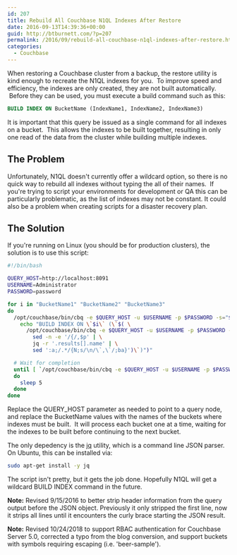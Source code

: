 ```yaml
---
id: 207
title: Rebuild All Couchbase N1QL Indexes After Restore
date: 2016-09-13T14:39:36+00:00
guid: http://btburnett.com/?p=207
permalink: /2016/09/rebuild-all-couchbase-n1ql-indexes-after-restore.html
categories:
  - Couchbase
---
```

When restoring a Couchbase cluster from a backup, the restore utility is kind enough to recreate the N1QL indexes for you.  To improve speed and efficiency, the indexes are only created, they are not built automatically.  Before they can be used, you must execute a build command such as this:

```sql
BUILD INDEX ON BucketName (IndexName1, IndexName2, IndexName3)
```

It is important that this query be issued as a single command for all indexes on a bucket.  This allows the indexes to be built together, resulting in only one read of the data from the cluster while building multiple indexes.

## The Problem

Unfortunately, N1QL doesn't currently offer a wildcard option, so there is no quick way to rebuild all indexes without typing the all of their names.  If you're trying to script your environments for development or QA this can be particularly problematic, as the list of indexes may not be constant. It could also be a problem when creating scripts for a disaster recovery plan.

## The Solution

If you're running on Linux (you should be for production clusters), the solution is to use this script:

```sh
#!/bin/bash

QUERY_HOST=http://localhost:8091
USERNAME=Administrator
PASSWORD=password

for i in "BucketName1" "BucketName2" "BucketName3"
do
  /opt/couchbase/bin/cbq -e $QUERY_HOST -u $USERNAME -p $PASSWORD -s="$( \
    echo "BUILD INDEX ON \`$i\` (\`$( \
      /opt/couchbase/bin/cbq -e $QUERY_HOST -u $USERNAME -p $PASSWORD -q=true -s="SELECT name FROM system:indexes where keyspace_id = '$i' AND state = 'deferred'" | \
        sed -n -e '/{/,$p' | \
        jq -r '.results[].name' | \
        sed ':a;/.*/{N;s/\n/\`,\`/;ba}')\`)")"

  # Wait for completion
  until [ `/opt/couchbase/bin/cbq -e $QUERY_HOST -u $USERNAME -p $PASSWORD -q=true -s="SELECT COUNT(*) as unbuilt FROM system:indexes WHERE keyspace_id = '$i' AND state <> 'online'" | sed -n -e '/{/,$p' | jq -r '.results[].unbuilt'` -eq 0 ];
  do
    sleep 5
  done
done
```

Replace the QUERY_HOST parameter as needed to point to a query node, and replace the BucketName values with the names of the buckets where indexes must be built.  It will process each bucket one at a time, waiting for the indexes to be built before continuing to the next bucket.

The only depedency is the [jq](https://stedolan.github.io/jq/) utility, which is a command line JSON parser. On Ubuntu, this can be installed via:

```sh
sudo apt-get install -y jq
```

The script isn't pretty, but it gets the job done. Hopefully N1QL will get a wildcard BUILD INDEX command in the future.

**Note:** Revised 9/15/2016 to better strip header information from the query output before the JSON object. Previously it only stripped the first line, now it strips all lines until it encounters the curly brace starting the JSON result.

**Note:** Revised 10/24/2018 to support RBAC authentication for Couchbase Server 5.0, corrected a typo from the blog conversion, and support buckets with symbols requiring escaping (i.e. 'beer-sample').
